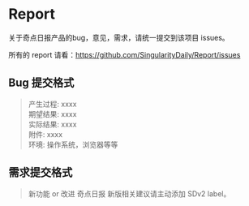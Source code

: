 Report
======

关于奇点日报产品的bug，意见，需求，请统一提交到该项目 issues。

所有的 report 请看：https://github.com/SingularityDaily/Report/issues

Bug 提交格式
------

> 产生过程: xxxx  
> 期望结果: xxxx  
> 实际结果: xxxx  
> 附件: xxxx  
> 环境: 操作系统，浏览器等等  

需求提交格式
------

> 新功能 or 改进
奇点日报 新版相关建议请主动添加 SDv2 label。
